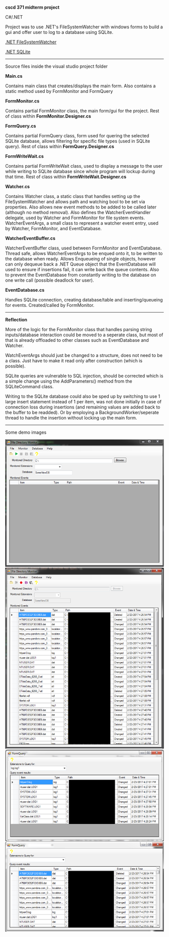 **cscd 371 midterm project**

C#/.NET

Project was to use .NET's FileSystemWatcher with windows forms to build a gui and offer user to log to a database using SQLite.

[.NET FileSystemWatcher](https://msdn.microsoft.com/en-us/library/system.io.filesystemwatcher(v=vs.110).aspx)

[.NET SQLite](https://system.data.sqlite.org/)

---
Source files inside the visual studio project folder

**Main.cs**

Contains main class that creates/displays the main form.
Also contains a static method used by FormMonitor and FormQuery


**FormMonitor.cs**

Contains partial FormMonitor class, the main form/gui for the project.
Rest of class within **FormMonitor.Designer.cs**


**FormQuery.cs**

Contains partial FormQuery class, form used for quering the selected SQLite database, allows filtering for specific file types (used in SQLite query).
Rest of class within **FormQuery.Designer.cs**


**FormWriteWait.cs**

Contains partial FormWriteWait class, used to display a message to the user while writing to SQLite database since whole program will lockup during that time.
Rest of class within **FormWriteWait.Designer.cs**


**Watcher.cs**

Contains Watcher class, a static class that handles setting up the FileSystemWatcher and allows path and watching bool to be set via properties. Also allows new event methods to be added to be called later (although no method removal).
Also defines the WatcherEventHandler delegate, used by Watcher and FormMonitor for file system events. 
WatcherEventArgs, a small class to represent a watcher event entry, used by Watcher, FormMonitor, and EventDatabase.


**WatcherEventBuffer.cs**

WatcherEventBuffer class, used between FormMonitor and EventDatabase. Thread safe, allows WatcherEventArgs to be enqued onto it, to be written to the database when ready. Allows Enqueueing of single objects, however can only dequeue back a .NET Queue<WatcherEventArgs> object that the EventDatabase will used to ensure if insertions fail, it can write back the queue contents. Also to prevent the EventDatabase from constantly writing to the database on one write call (possible deadlock for user). 


**EventDatabase.cs**

Handles SQLite connection, creating database/table and inserting/queueing for events. Created/called by FormMonitor.


---
**Reflection**

More of the logic for the FormMonitor class that handles parsing string inputs/database interaction could be moved to a seperate class, but most of that is already offloaded to other classes such as EventDatabase and Watcher.

WatchEventArgs should just be changed to a structure, does not need to be a class. Just have to make it read only after construction (which is possible).

SQLite queries are vulnerable to SQL injection, should be corrected which is a simple change using the AddParameters() method from the SQLiteCommand class.

Writing to the SQLite database could also be sped up by switching to use 1 large insert statement instead of 1 per item, was not done initially in case of connection loss during insertions (and remaining values are added back to the buffer to be readded). Or by employing a BackgroundWorker/seperate thread to handle the insertion without locking up the main form.


---
Some demo images

![alt text](https://github.com/Droo-k6/School/blob/master/cscd%20371%20midterm/images/MainForm1.PNG)
![alt text](https://github.com/Droo-k6/School/blob/master/cscd%20371%20midterm/images/MainForm2.PNG)
![alt text](https://github.com/Droo-k6/School/blob/master/cscd%20371%20midterm/images/QueryForm1.PNG)
![alt text](https://github.com/Droo-k6/School/blob/master/cscd%20371%20midterm/images/QueryForm2.PNG)
